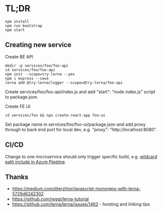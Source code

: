 # TL;DR

    npm install
    npm run bootstrap
    npm start

## Creating new service

Create BE API

    mkdir -p services/foo/foo-api
    cd services/foo/foo-api
    npm init --scope=try-lerna --yes
    npm i express --save
    lerna add @try-lerna/logger --scope=@try-lerna/foo-api

Create services/foo/foo-api/index.js and add "start": "node index.js" script to
package.json.

Create FE UI

    cd services/foo && npx create-react-app foo-ui

Set package name in services/foo/foo-ui/package.json and add proxy through to
back end port for local dev, e.g. "proxy": "http://localhost:8080".

## CI/CD

Change to one microservice should only trigger specific build, e.g.  [wildcard
path include in Azure
Pipeline](https://docs.microsoft.com/en-us/azure/devops/pipelines/build/triggers?view=azure-devops&tabs=yaml#paths).

## Thanks

* https://medium.com/@erzhtor/javascript-monorepo-with-lerna-5729d6242302
* https://github.com/reggi/lerna-tutorial
* https://github.com/lerna/lerna/issues/1462 - hoisting and linking tips
